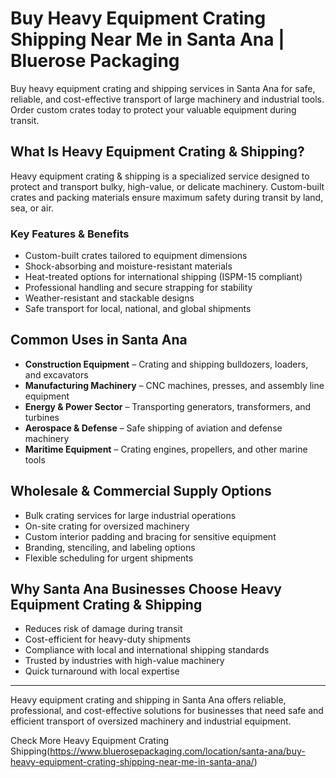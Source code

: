 # Buy Heavy Equipment Crating Shipping Near Me in Santa Ana | Bluerose Packaging

Buy heavy equipment crating and shipping services in Santa Ana for safe, reliable, and cost-effective transport of large machinery and industrial tools. Order custom crates today to protect your valuable equipment during transit.

## What Is Heavy Equipment Crating & Shipping?

Heavy equipment crating & shipping is a specialized service designed to protect and transport bulky, high-value, or delicate machinery. Custom-built crates and packing materials ensure maximum safety during transit by land, sea, or air.

### Key Features & Benefits

- Custom-built crates tailored to equipment dimensions  
- Shock-absorbing and moisture-resistant materials  
- Heat-treated options for international shipping (ISPM-15 compliant)  
- Professional handling and secure strapping for stability  
- Weather-resistant and stackable designs  
- Safe transport for local, national, and global shipments  

## Common Uses in Santa Ana

- **Construction Equipment** – Crating and shipping bulldozers, loaders, and excavators  
- **Manufacturing Machinery** – CNC machines, presses, and assembly line equipment  
- **Energy & Power Sector** – Transporting generators, transformers, and turbines  
- **Aerospace & Defense** – Safe shipping of aviation and defense machinery  
- **Maritime Equipment** – Crating engines, propellers, and other marine tools  

## Wholesale & Commercial Supply Options

- Bulk crating services for large industrial operations  
- On-site crating for oversized machinery  
- Custom interior padding and bracing for sensitive equipment  
- Branding, stenciling, and labeling options  
- Flexible scheduling for urgent shipments  

## Why Santa Ana Businesses Choose Heavy Equipment Crating & Shipping

- Reduces risk of damage during transit  
- Cost-efficient for heavy-duty shipments  
- Compliance with local and international shipping standards  
- Trusted by industries with high-value machinery  
- Quick turnaround with local expertise  

---

Heavy equipment crating and shipping in Santa Ana offers reliable, professional, and cost-effective solutions for businesses that need safe and efficient transport of oversized machinery and industrial equipment.

Check More Heavy Equipment Crating Shipping(https://www.bluerosepackaging.com/location/santa-ana/buy-heavy-equipment-crating-shipping-near-me-in-santa-ana/) 
